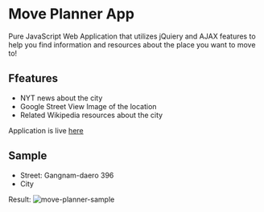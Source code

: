 # Move Planner App
Pure JavaScript Web Application that utilizes jQuiery and AJAX features to help you find information and resources about the place you want to move to!

## Ffeatures
- NYT news about the city
- Google Street View Image of the location
- Related Wikipedia resources about the city

Application is live [here](https://move-planner-app.netlify.app/)

## Sample
- Street: Gangnam-daero 396
- City

Result: 
![move-planner-sample](https://user-images.githubusercontent.com/38090036/171547423-0a72df6d-4bd7-4ca2-90df-4c7e20daf1dd.PNG)



